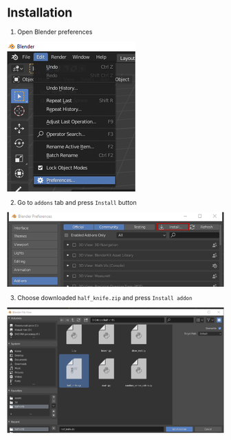 # Installation

1. Open Blender preferences

![](https://raw.githubusercontent.com/artempoletsky/half_knife_docs/master/img/1.png)

2. Go to `addons` tab and press `Install` button

![](https://raw.githubusercontent.com/artempoletsky/half_knife_docs/master/img/2.png)


3. Choose downloaded `half_knife.zip` and press `Install addon`

![](https://raw.githubusercontent.com/artempoletsky/half_knife_docs/master/img/3.png)

